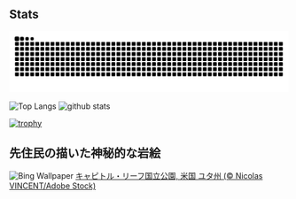 ## Stats
<picture>
  <source media="(prefers-color-scheme: dark)" srcset="https://raw.githubusercontent.com/ba230t/ba230t/output/github-contribution-grid-snake-dark.svg">
  <source media="(prefers-color-scheme: light)" srcset="https://raw.githubusercontent.com/ba230t/ba230t/output/github-contribution-grid-snake.svg">
  <img alt="github contribution grid snake animation" src="https://raw.githubusercontent.com/ba230t/ba230t/output/github-contribution-grid-snake.svg">
</picture>

<p align="left">
  <img alt="Top Langs" height="150px" src="https://github-readme-stats.vercel.app/api/top-langs/?username=ba230t&layout=compact&theme=transparent" />
  <img alt="github stats" height="150px" src="https://github-readme-stats.vercel.app/api?username=ba230t&theme=transparent" />
</p>

[![trophy](https://github-profile-trophy.vercel.app/?username=ba230t&theme=transparent&column=7)](https://github.com/ryo-ma/github-profile-trophy)


<!-- Bing Wallpaper Start -->
## 先住民の描いた神秘的な岩絵
![Bing Wallpaper](https://www.bing.com/th?id=OHR.FruitaPetroglyphs_JA-JP2199593329_1920x1080.jpg&rf=LaDigue_1920x1080.jpg&pid=hp)
[キャピトル・リーフ国立公園, 米国 ユタ州 (© Nicolas VINCENT/Adobe Stock)](https://www.bing.com/search?q=%E3%82%AD%E3%83%A3%E3%83%94%E3%83%88%E3%83%AB%E3%83%BB%E3%83%AA%E3%83%BC%E3%83%95%E5%9B%BD%E7%AB%8B%E5%85%AC%E5%9C%92&form=hpcapt&filters=HpDate%3a%2220250801_1500%22)
<!-- Bing Wallpaper End -->

